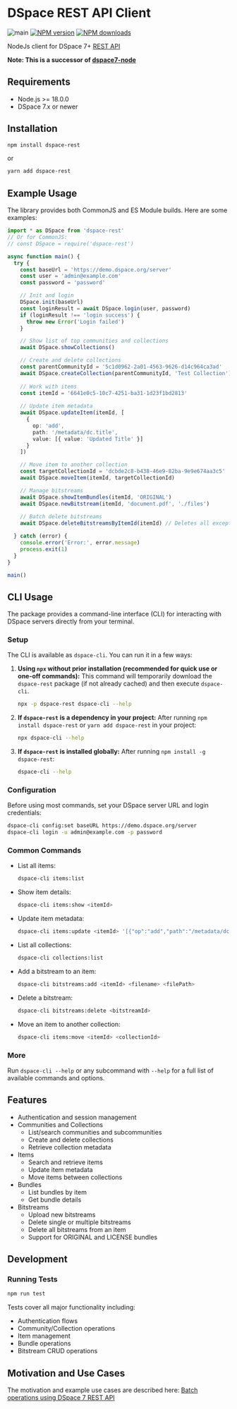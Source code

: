 # DSpace REST API Client

![main](https://github.com/semanticlib/dspace-rest/actions/workflows/node.js.yml/badge.svg)
[![NPM version](https://img.shields.io/npm/v/dspace-rest.svg)](https://npmjs.org/package/dspace-rest)
[![NPM downloads](https://img.shields.io/npm/dm/dspace-rest.svg)](https://npmjs.org/package/dspace-rest)

NodeJs client for DSpace 7+ [REST API](https://github.com/DSpace/RestContract)

**Note: This is a successor of [dspace7-node](https://github.com/semanticlib/dspace7-node)**

## Requirements

- Node.js >= 18.0.0
- DSpace 7.x or newer

## Installation

```bash
npm install dspace-rest
```
or
```bash
yarn add dspace-rest
```

## Example Usage

The library provides both CommonJS and ES Module builds. Here are some examples:

```typescript
import * as DSpace from 'dspace-rest'
// Or for CommonJS:
// const DSpace = require('dspace-rest')

async function main() {
  try {
    const baseUrl = 'https://demo.dspace.org/server'
    const user = 'admin@example.com'
    const password = 'password'

    // Init and login
    DSpace.init(baseUrl)
    const loginResult = await DSpace.login(user, password)
    if (loginResult !== 'login success') {
      throw new Error('Login failed')
    }

    // Show list of top communities and collections
    await DSpace.showCollections()

    // Create and delete collections
    const parentCommunityId = '5c1d0962-2a01-4563-9626-d14c964ca3ad' 
    await DSpace.createCollection(parentCommunityId, 'Test Collection')
    
    // Work with items
    const itemId = '6641e0c5-10c7-4251-ba31-1d23f1bd2813'
    
    // Update item metadata
    await DSpace.updateItem(itemId, [
      {
        op: 'add',
        path: '/metadata/dc.title',
        value: [{ value: 'Updated Title' }]
      }
    ])

    // Move item to another collection
    const targetCollectionId = 'dcbde2c8-b438-46e9-82ba-9e9e674aa3c5'
    await DSpace.moveItem(itemId, targetCollectionId)

    // Manage bitstreams
    await DSpace.showItemBundles(itemId, 'ORIGINAL')
    await DSpace.newBitstream(itemId, 'document.pdf', './files')
    
    // Batch delete bitstreams
    await DSpace.deleteBitstreamsByItemId(itemId) // Deletes all except LICENSE bundle

  } catch (error) {
    console.error('Error:', error.message)
    process.exit(1)
  }
}

main()
```

## CLI Usage

The package provides a command-line interface (CLI) for interacting with DSpace servers directly from your terminal.

### Setup

The CLI is available as `dspace-cli`. You can run it in a few ways:

1.  **Using `npx` without prior installation (recommended for quick use or one-off commands):**
    This command will temporarily download the `dspace-rest` package (if not already cached) and then execute `dspace-cli`.
    ```bash
    npx -p dspace-rest dspace-cli --help
    ```

2.  **If `dspace-rest` is a dependency in your project:**
    After running `npm install dspace-rest` or `yarn add dspace-rest` in your project:
    ```bash
    npx dspace-cli --help
    ```

3.  **If `dspace-rest` is installed globally:**
    After running `npm install -g dspace-rest`:
    ```bash
    dspace-cli --help
    ```

### Configuration

Before using most commands, set your DSpace server URL and login credentials:

```bash
dspace-cli config:set baseURL https://demo.dspace.org/server
dspace-cli login -u admin@example.com -p password
```

### Common Commands

- List all items:
  ```bash
  dspace-cli items:list
  ```
- Show item details:
  ```bash
  dspace-cli items:show <itemId>
  ```
- Update item metadata:
  ```bash
  dspace-cli items:update <itemId> '[{"op":"add","path":"/metadata/dc.title","value":[{"value":"New Title"}]}]'
  ```
- List all collections:
  ```bash
  dspace-cli collections:list
  ```
- Add a bitstream to an item:
  ```bash
  dspace-cli bitstreams:add <itemId> <filename> <filePath>
  ```
- Delete a bitstream:
  ```bash
  dspace-cli bitstreams:delete <bitstreamId>
  ```
- Move an item to another collection:
  ```bash
  dspace-cli items:move <itemId> <collectionId>
  ```

### More

Run `dspace-cli --help` or any subcommand with `--help` for a full list of available commands and options.

## Features

- Authentication and session management
- Communities and Collections
  - List/search communities and subcommunities
  - Create and delete collections
  - Retrieve collection metadata
- Items
  - Search and retrieve items
  - Update item metadata
  - Move items between collections
- Bundles
  - List bundles by item
  - Get bundle details
- Bitstreams
  - Upload new bitstreams
  - Delete single or multiple bitstreams
  - Delete all bitstreams from an item
  - Support for ORIGINAL and LICENSE bundles

## Development

### Running Tests

```bash
npm run test
```

Tests cover all major functionality including:
- Authentication flows
- Community/Collection operations  
- Item management
- Bundle operations
- Bitstream CRUD operations

## Motivation and Use Cases

The motivation and example use cases are described here:
[Batch operations using DSpace 7 REST API](https://www.semanticconsulting.com/blog/batch-operations-using-dspace-7-rest-api)
